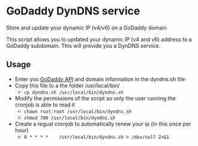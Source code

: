 # GoDaddy DynDNS service
Store and update your dynamic IP (v4/v6) on a GoDaddy domain

This script allows you to updated your dynamic IP (v4 and v6) address to a GoDaddy subdomain. This will provide you a DynDNS service. 

## Usage
- Enter you [GoDaddy API](https://developer.godaddy.com/keys) and domain information in the dyndns.sh file
- Copy this file to a the folder /usr/local/bin/
    - ```cp dyndns.sh /usr/local/bin/dyndns.sh```
- Modify the permissions of the script so only the user running the cronjob is able to read it
    - ```chown root:root /usr/local/bin/dyndns.sh```
    - ```chmod 700 /usr/local/bin/dyndns.sh```
- Create a regual cronjob to automatically renew your ip (in this once per hour)
	- ```0 * * * *    /usr/local/bin/dyndns.sh > /dev/null 2>&1```